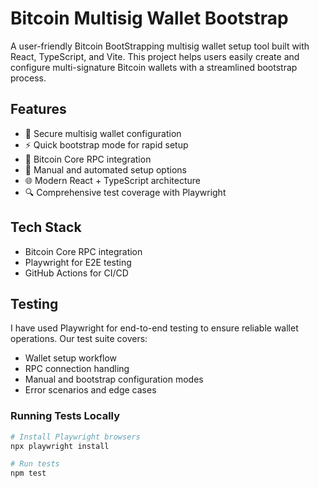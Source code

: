 # Bitcoin Multisig Wallet Bootstrap

A user-friendly Bitcoin BootStrapping multisig wallet setup tool built with React, TypeScript, and Vite. This project helps users easily create and configure multi-signature Bitcoin wallets with a streamlined bootstrap process.

## Features

- 🔐 Secure multisig wallet configuration
- ⚡️ Quick bootstrap mode for rapid setup
- 🔌 Bitcoin Core RPC integration
- 🎯 Manual and automated setup options
- 🌐 Modern React + TypeScript architecture
- 🔍 Comprehensive test coverage with Playwright

## Tech Stack

- Bitcoin Core RPC integration
- Playwright for E2E testing
- GitHub Actions for CI/CD


## Testing

I have used Playwright for end-to-end testing to ensure reliable wallet operations. Our test suite covers:

- Wallet setup workflow
- RPC connection handling
- Manual and bootstrap configuration modes
- Error scenarios and edge cases

### Running Tests Locally

```bash
# Install Playwright browsers
npx playwright install

# Run tests
npm test
```
